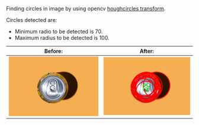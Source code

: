 Finding circles in image by using opencv [houghcircles transform](https://docs.opencv.org/2.4/doc/tutorials/imgproc/imgtrans/hough_circle/hough_circle.html).

Circles detected are:
* Minimum radio to be detected is 70.
* Maximum radius to be detected is 100.

|Before: | After: |
| ------------- | ------------- |
| ![can](inputs/can.jpg)  | ![can with circles](run-result/circles-can.jpg)  |


